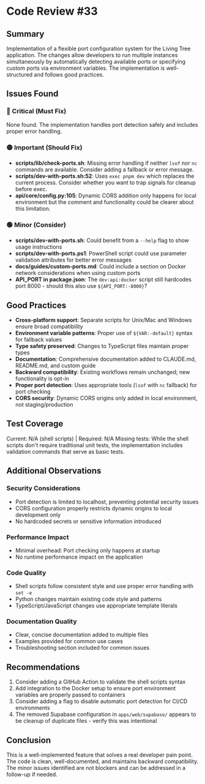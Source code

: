 # Code Review #33

## Summary

Implementation of a flexible port configuration system for the Living Tree application. The changes allow developers to run multiple instances simultaneously by automatically detecting available ports or specifying custom ports via environment variables. The implementation is well-structured and follows good practices.

## Issues Found

### 🔴 Critical (Must Fix)

None found. The implementation handles port detection safely and includes proper error handling.

### 🟡 Important (Should Fix)

- **scripts/lib/check-ports.sh**: Missing error handling if neither `lsof` nor `nc` commands are available. Consider adding a fallback or error message.
- **scripts/dev-with-ports.sh:52**: Uses `exec pnpm dev` which replaces the current process. Consider whether you want to trap signals for cleanup before exec.
- **api/core/config.py:105**: Dynamic CORS addition only happens for local environment but the comment and functionality could be clearer about this limitation.

### 🟢 Minor (Consider)

- **scripts/dev-with-ports.sh**: Could benefit from a `--help` flag to show usage instructions
- **scripts/dev-with-ports.ps1**: PowerShell script could use parameter validation attributes for better error messages
- **docs/guides/custom-ports.md**: Could include a section on Docker network considerations when using custom ports
- **API_PORT in package.json**: The `dev:api:docker` script still hardcodes port 8000 - should this also use `${API_PORT:-8000}`?

## Good Practices

- **Cross-platform support**: Separate scripts for Unix/Mac and Windows ensure broad compatibility
- **Environment variable patterns**: Proper use of `${VAR:-default}` syntax for fallback values
- **Type safety preserved**: Changes to TypeScript files maintain proper types
- **Documentation**: Comprehensive documentation added to CLAUDE.md, README.md, and custom guide
- **Backward compatibility**: Existing workflows remain unchanged; new functionality is opt-in
- **Proper port detection**: Uses appropriate tools (`lsof` with `nc` fallback) for port checking
- **CORS security**: Dynamic CORS origins only added in local environment, not staging/production

## Test Coverage

Current: N/A (shell scripts) | Required: N/A
Missing tests: While the shell scripts don't require traditional unit tests, the implementation includes validation commands that serve as basic tests.

## Additional Observations

### Security Considerations

- Port detection is limited to localhost, preventing potential security issues
- CORS configuration properly restricts dynamic origins to local development only
- No hardcoded secrets or sensitive information introduced

### Performance Impact

- Minimal overhead: Port checking only happens at startup
- No runtime performance impact on the application

### Code Quality

- Shell scripts follow consistent style and use proper error handling with `set -e`
- Python changes maintain existing code style and patterns
- TypeScript/JavaScript changes use appropriate template literals

### Documentation Quality

- Clear, concise documentation added to multiple files
- Examples provided for common use cases
- Troubleshooting section included for common issues

## Recommendations

1. Consider adding a GitHub Action to validate the shell scripts syntax
2. Add integration to the Docker setup to ensure port environment variables are properly passed to containers
3. Consider adding a flag to disable automatic port detection for CI/CD environments
4. The removed Supabase configuration in `apps/web/supabase/` appears to be cleanup of duplicate files - verify this was intentional

## Conclusion

This is a well-implemented feature that solves a real developer pain point. The code is clean, well-documented, and maintains backward compatibility. The minor issues identified are not blockers and can be addressed in a follow-up if needed.
